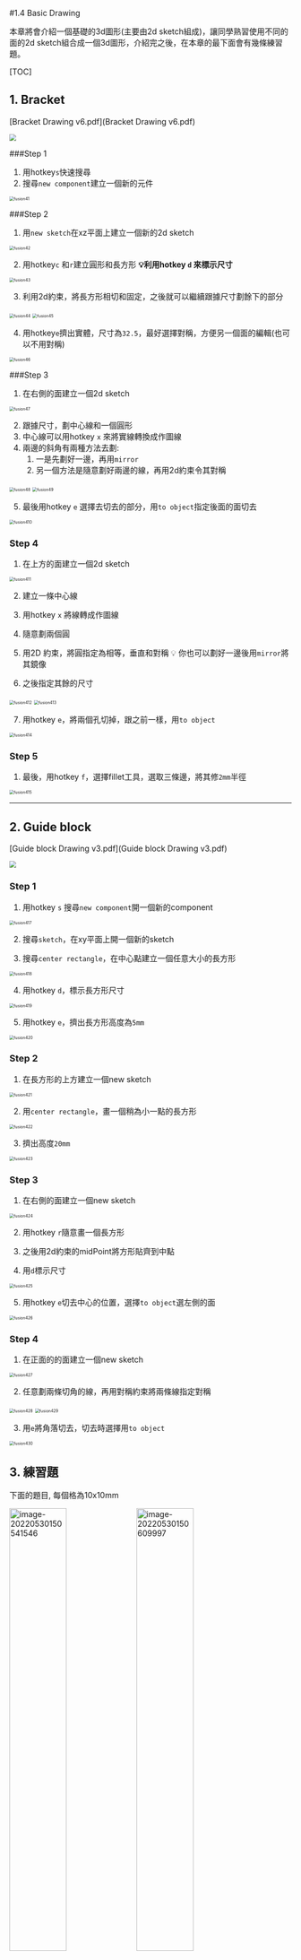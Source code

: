 #1.4 Basic Drawing

本章將會介紹一個基礎的3d圖形(主要由2d sketch組成)，讓同學熟習使用不同的面的2d sketch組合成一個3d圖形，介紹完之後，在本章的最下面會有幾條練習題。

[TOC]

## 1. Bracket

 [Bracket Drawing v6.pdf](Bracket Drawing v6.pdf) 

<a href="image20210913110350355.png" target="_blank"><img src="image20210913110350355.png" style="zoom:75%;" /></a>

###Step 1

1. 用hotkey`s`快速搜尋
2. 搜尋`new component`建立一個新的元件

<img src="fusion41.gif" alt="fusion41" style="zoom:50%;" />

###Step 2

1. 用`new sketch`在xz平面上建立一個新的2d sketch

<img src="fusion42.gif" alt="fusion42" style="zoom:50%;" />

2. 用hotkey`c` 和`r`建立圓形和長方形
  **💡利用hotkey `d` 來標示尺寸**

<img src="fusion43.png" alt="fusion43" style="zoom:50%;" />

3. 利用2d約束，將長方形相切和固定，之後就可以繼續跟據尺寸劃餘下的部分

<img src="fusion44.gif" alt="fusion44" style="zoom:50%;" />

<img src="fusion45.png" alt="fusion45" style="zoom:50%;" />

4. 用hotkey`e`擠出實體，尺寸為`32.5`，最好選擇對稱，方便另一個面的編輯(也可以不用對稱)

<img src="fusion46.gif" alt="fusion46" style="zoom:50%;" />

###Step 3

1. 在右側的面建立一個2d sketch

<img src="fusion47.gif" alt="fusion47" style="zoom:50%;" />

2. 跟據尺寸，劃中心線和一個圓形
3. 中心線可以用hotkey `x` 來將實線轉換成作圖線
4. 兩邊的斜角有兩種方法去劃:
	1. 一是先劃好一邊，再用`mirror`
	2. 另一個方法是隨意劃好兩邊的線，再用2d約束令其對稱

<img src="fusion48.gif" alt="fusion48" style="zoom:50%;" />

<img src="fusion49.gif" alt="fusion49" style="zoom:50%;" />

5. 最後用hotkey `e` 選擇去切去的部分，用`to object`指定後面的面切去

<img src="fusion410.gif" alt="fusion410" style="zoom:50%;" />

### Step 4

1. 在上方的面建立一個2d sketch

<img src="fusion411.gif" alt="fusion411" style="zoom:50%;" />

2. 建立一條中心線

3. 用hotkey `x` 將線轉成作圖線

4. 隨意劃兩個圓

5. 用2D 約束，將圓指定為相等，垂直和對稱
	💡 你也可以劃好一邊後用`mirror`將其鏡像
	
6. 之後指定其餘的尺寸

<img src="fusion412.gif" alt="fusion412" style="zoom:50%;" />

<img src="fusion413.png" alt="fusion413" style="zoom:50%;" />

7. 用hotkey `e`，將兩個孔切掉，跟之前一樣，用`to object`

<img src="fusion414.gif" alt="fusion414" style="zoom:50%;" />

### Step 5

1. 最後，用hotkey `f`，選擇fillet工具，選取三條邊，將其修`2mm`半徑

<img src="fusion415.gif" alt="fusion415" style="zoom:50%;" />

------

## 2. Guide block

 [Guide block Drawing v3.pdf](Guide block Drawing v3.pdf) 

<a href="fusion416.png" target="_blank"><img src="fusion416.png" style="zoom:75%;" /></a>

### Step 1

1. 用hotkey `s` 搜尋`new component`開一個新的component

<img src="fusion417.gif" alt="fusion417" style="zoom:50%;" />

2. 搜尋`sketch`，在xy平面上開一個新的sketch

3. 搜尋`center rectangle`，在中心點建立一個任意大小的長方形

<img src="fusion418.gif" alt="fusion418" style="zoom:50%;" />

4. 用hotkey `d`，標示長方形尺寸

<img src="fusion419.png" alt="fusion419" style="zoom:50%;" />

5. 用hotkey `e`，擠出長方形高度為`5mm`

<img src="fusion420.png" alt="fusion420" style="zoom:50%;" />

### Step 2

1. 在長方形的上方建立一個new sketch

<img src="fusion421.png" alt="fusion421" style="zoom:50%;" />

2. 用`center rectangle`，畫一個稍為小一點的長方形

<img src="fusion422.gif" alt="fusion422" style="zoom:50%;" />

3. 擠出高度`20mm`

<img src="fusion423.png" alt="fusion423" style="zoom:50%;" />

### Step 3

1. 在右側的面建立一個new sketch

<img src="fusion424.png" alt="fusion424" style="zoom:50%;" />

2. 用hotkey `r`隨意畫一個長方形

3. 之後用2d約束的midPoint將方形貼齊到中點

4. 用`d`標示尺寸

<img src="fusion425.gif" alt="fusion425" style="zoom:50%;" />

5. 用hotkey `e`切去中心的位置，選擇`to object`選左側的面

<img src="fusion426.png" alt="fusion426" style="zoom:50%;" />

### Step 4

1. 在正面的的面建立一個new sketch

<img src="fusion427.png" alt="fusion427" style="zoom:50%;" />

2. 任意劃兩條切角的線，再用對稱約束將兩條線指定對稱

<img src="fusion428.gif" alt="fusion428" style="zoom:50%;" />

<img src="fusion429.png" alt="fusion429" style="zoom:50%;" />

3. 用`e`將角落切去，切去時選擇用`to object`

<img src="fusion430.gif" alt="fusion430" style="zoom:50%;" />

## 3. 練習題

下面的題目, 每個格為10x10mm

<img src="image-20220530150541546.png" alt="image-20220530150541546" style="width:45%;" /><img src="image-20220530150609997.png" alt="image-20220530150609997" style="width:45%;" />

<img src="image-20220530150723707.png" alt="image-20220530150723707" style="width:45%;" /><img src="image-20220530150751115.png" alt="image-20220530150751115" style="width:45%;" />

<img src="image-20220530151438949.png" alt="image-20220530151438949" style="width:45%;" /><img src="image-20220530151557698.png" alt="image-20220530151557698" style="width:45%;" />

<img src="image-20220530151640990.png" alt="image-20220530151640990" style="width:45%;" />

<img src="image-20220530154626720.png" alt="image-20220530154626720"  />

Hints:

1. 先不用理會圓角位置, 建立一個大概的側視圖, 然後標示尺寸, 之後對稱擠出

![image-20220530155531093](image-20220530155531093.png)

2.  圖則中的`Ø20 THRU ALL ⌵24X82º` 即直徑20mm的孔countersink(沉孔)82º, fusion360有個後簡單的鑽孔指令, 就是`holes`, hotkey `H`, 選取選左邊直邊作為reference, 距離32mm, 選取上面的水平邊為另一reference, 距離31mm, 深度(`Extents`)選`All`, `Hole Type` 選擇第三個沉孔`Countersink`, `Hole Tap Type`即孔是否要攻螺絲牙, 今次不用, 所以選第一個`Simple`, Drill Point就是鑽孔的尾端是平還是尖, 今次選哪一個都可以, 因為孔是完全穿的

![image-20220601174113685](image-20220601174113685.png)

3. 其他的孔可以用sketch劃好後用extrude減去, 或用hole指令去完成都可以, 而修角則可用`chamfer` 指令去做, 最後用fillet來修圓角

![image-20220530160228432](image-20220530160228432.png)
